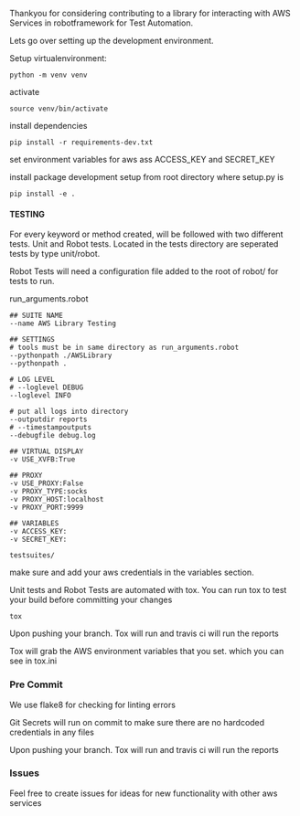 Thankyou for considering contributing to a library for interacting with AWS Services in robotframework for Test Automation.


Lets go over setting up the development environment.


Setup virtualenvironment:
```
python -m venv venv
```

activate
```
source venv/bin/activate
```

install dependencies
```
pip install -r requirements-dev.txt
```

set environment variables for aws ass ACCESS_KEY and SECRET_KEY


install package development setup from root directory where setup.py is
```
pip install -e .
```

####  TESTING

For every keyword or method created, will be followed with two different tests. Unit and Robot tests.
Located in the tests directory are seperated tests by type unit/robot.

Robot Tests will need a configuration file added to the root of robot/ for tests to run.

run_arguments.robot
```
## SUITE NAME
--name AWS Library Testing

## SETTINGS
# tools must be in same directory as run_arguments.robot
--pythonpath ./AWSLibrary
--pythonpath .

# LOG LEVEL
# --loglevel DEBUG
--loglevel INFO

# put all logs into directory
--outputdir reports
# --timestampoutputs
--debugfile debug.log

## VIRTUAL DISPLAY
-v USE_XVFB:True

## PROXY
-v USE_PROXY:False
-v PROXY_TYPE:socks
-v PROXY_HOST:localhost
-v PROXY_PORT:9999

## VARIABLES
-v ACCESS_KEY:
-v SECRET_KEY:

testsuites/
```

make sure and add your aws credentials in the variables section.


Unit tests and Robot Tests are automated with tox. You can run tox to test your build before committing your changes
```
tox
```

Upon pushing your branch. Tox will run and travis ci will run the reports

Tox will grab the AWS environment variables that you set. which you can see in tox.ini


### Pre Commit

We use flake8 for checking for linting errors

Git Secrets will run on commit to make sure there are no hardcoded credentials in any files

Upon pushing your branch. Tox will run and travis ci will run the reports


### Issues
Feel free to create issues for ideas for new functionality with other aws services
